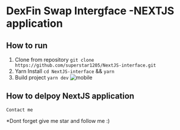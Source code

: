 # DexFin Swap Intergface -NEXTJS application

## How to run
1. Clone from repository 
  `git clone https://github.com/superstar1205/NextJS-interface.git`
2. Yarn Install
   `cd NextJS-interface` && `yarn`
3. Build project
  `yarn dev`
![mobile](https://user-images.githubusercontent.com/86986628/214487734-0fa6cc3f-63a5-4424-8b6d-f4f89525d27f.png)

## How to delpoy NextJS application

`Contact me`

*Dont forget give me star and follow me :)
